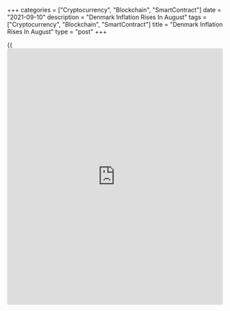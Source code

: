+++
categories = ["Cryptocurrency", "Blockchain", "SmartContract"]
date = "2021-09-10"
description = "Denmark Inflation Rises In August"
tags = ["Cryptocurrency", "Blockchain", "SmartContract"]
title = "Denmark Inflation Rises In August"
type = "post"
+++

{{<iframe id="large-banner" src="https://www.bounty.group/#slide=14.0" width="100%" height="600" scrolling="no" style="border: 0px solid rgb(216, 221, 230); border-radius: 3px;">}}

Denmark's consumer price inflation increased in August, data from
Statistics Denmark showed on Friday.

The consumer price index rose 1.8 percent year-on-year in August,
following a 1.6 percent increase in July. This was the highest increase
since December 2012.

Prices for alcoholic beverages and tobacco increased the most by 4.6
percent in August, mainly due to higher prices for tobacco.

Prices for transport rose 4.4 percent and those of housing, electricity
and heating increased by 2.9 percent.

Core inflation, which excludes prices of energy and fresh food, rose to
1.0 percent in August from 0.9 percent in July.

The EU measure of harmonized index of consumer prices, or HICP rose 1.8
percent in August, following a 1.7 percent growth in the preceding
month.

On a monthly basis, consumer prices fell 0.2 percent in August.

For comments and feedback [contact](https://www.playgroundfx.com/contact/): editorial@rtt[news](https://www.letsplayfx.com/blog/forex-news-website/).com

[Economic News][1]

 **What parts of the world are seeing the best (and worst) economic
performances lately? Click[here][2] to check out our [Econ Scorecard][2]
and find out! See up-to-the-moment [ranking](https://www.playgroundfx.com/blog/crypto-exchange-ranking/)s for the best and worst
performers in [GDP][2], [unemployment rate][3], [inflation][4] and much
more.**

   1. www.rtt[news](https://www.letsplayfx.com/blog/forex-news-website/).com/Content/EconomicNews.aspx
   2. www.rtt[news](https://www.letsplayfx.com/blog/forex-news-website/).com/economic-scorecard/world-rank/GDP/highest-performance.aspx
   3. www.rtt[news](https://www.letsplayfx.com/blog/forex-news-website/).com/economic-scorecard/world-rank/unemployment-rate/lowest-performance.aspx
   4. www.rtt[news](https://www.letsplayfx.com/blog/forex-news-website/).com/economic-scorecard/world-rank/CPI/highest-performance.aspx
